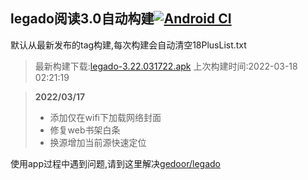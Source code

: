 ## legado阅读3.0自动构建[![Android CI](https://github.com/10bits/gedoor-Build/workflows/Android%20CI/badge.svg)](https://github.com/10bits/gedoor-Build/actions)

默认从最新发布的tag构建,每次构建会自动清空18PlusList.txt

> 最新构建下载:[legado-3.22.031722.apk](https://github.com/xianum/gedoor-Build/releases/download/legado-3.22.031722/legado-3.22.031722.apk) 上次构建时间:2022-03-18 02:21:19
<!--start-->
> **2022/03/17**
> 
> * 添加仅在wifi下加载网络封面
> * 修复web书架白条
> * 换源增加当前源快速定位
<!--end-->
  
使用app过程中遇到问题,请到这里解决[gedoor/legado](https://github.com/gedoor/legado/issues)

